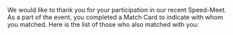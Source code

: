 We would like to thank you for your participation in our recent Speed-Meet. As a
part of the event, you completed a Match Card to indicate with whom you matched.
Here is the list of those who also matched with you:

